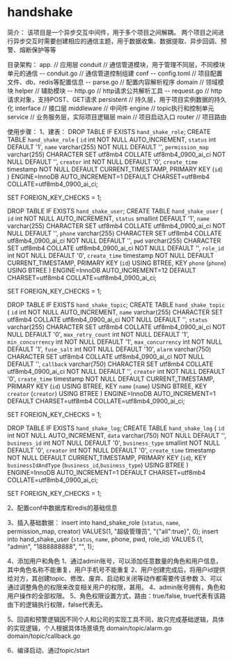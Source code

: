 # handshake
简介：
该项目是一个异步交互中间件，用于多个项目之间解耦。
两个项目之间进行异步交互时需要创建相应的通信主题，用于数据收集、数据提取、异步回调、预警、熔断保护等等

目录架构：
app.             // 应用层
conduit          // 通信管道模块，用于管理不同层，不同模块单元的通信
  -- conduit.go  // 通信管道控制组建 
conf
  -- config.toml  // 项目配置文件、db、redis等配置信息
  -- parse.go     // 配置内容解析程序
domain            // 领域模块
helper            // 辅助模块 
  -- http.go      // http请求公共解析工具
  -- request.go   // http请求对象，支持POST、GET请求
persistent        // 持久层，用于项目实例数据的持久化
interface         // 接口层
middleware        // 中间件
engine            // topic执行和控制单元
service           // 业务服务层，实际项目逻辑层
main              // 项目启动入口
router            // 项目路由

使用步骤：
1、建表：
DROP TABLE IF EXISTS `hand_shake_role`;
CREATE TABLE `hand_shake_role` (
`id` int NOT NULL AUTO_INCREMENT,
`status` int DEFAULT '1',
`name` varchar(255) NOT NULL DEFAULT '',
`permission_map` varchar(255) CHARACTER SET utf8mb4 COLLATE utf8mb4_0900_ai_ci NOT NULL DEFAULT '',
`creator` int NOT NULL DEFAULT '0',
`create_time` timestamp NOT NULL DEFAULT CURRENT_TIMESTAMP,
PRIMARY KEY (`id`)
) ENGINE=InnoDB AUTO_INCREMENT=1 DEFAULT CHARSET=utf8mb4 COLLATE=utf8mb4_0900_ai_ci;

SET FOREIGN_KEY_CHECKS = 1;


DROP TABLE IF EXISTS `hand_shake_user`;
CREATE TABLE `hand_shake_user` (
`id` int NOT NULL AUTO_INCREMENT,
`status` smallint DEFAULT '1',
`name` varchar(255) CHARACTER SET utf8mb4 COLLATE utf8mb4_0900_ai_ci NOT NULL DEFAULT '',
`phone` varchar(255) CHARACTER SET utf8mb4 COLLATE utf8mb4_0900_ai_ci NOT NULL DEFAULT '',
`pwd` varchar(255) CHARACTER SET utf8mb4 COLLATE utf8mb4_0900_ai_ci NOT NULL DEFAULT '',
`role_id` int NOT NULL DEFAULT '0',
`create_time` timestamp NOT NULL DEFAULT CURRENT_TIMESTAMP,
PRIMARY KEY (`id`) USING BTREE,
KEY `phone` (`phone`) USING BTREE
) ENGINE=InnoDB AUTO_INCREMENT=12 DEFAULT CHARSET=utf8mb4 COLLATE=utf8mb4_0900_ai_ci;

SET FOREIGN_KEY_CHECKS = 1;


DROP TABLE IF EXISTS `hand_shake_topic`;
CREATE TABLE `hand_shake_topic` (
`id` int NOT NULL AUTO_INCREMENT,
`name` varchar(255) CHARACTER SET utf8mb4 COLLATE utf8mb4_0900_ai_ci NOT NULL DEFAULT '',
`status` varchar(255) CHARACTER SET utf8mb4 COLLATE utf8mb4_0900_ai_ci NOT NULL DEFAULT '0',
`max_retry_count` int NOT NULL DEFAULT '1',
`min_concurrency` int NOT NULL DEFAULT '1',
`max_concurrency` int NOT NULL DEFAULT '1',
`fuse_salt` int NOT NULL DEFAULT '10',
`alarm` varchar(750) CHARACTER SET utf8mb4 COLLATE utf8mb4_0900_ai_ci NOT NULL DEFAULT '',
`callback` varchar(750) CHARACTER SET utf8mb4 COLLATE utf8mb4_0900_ai_ci NOT NULL DEFAULT '',
`creator` int NOT NULL DEFAULT '0',
`create_time` timestamp NOT NULL DEFAULT CURRENT_TIMESTAMP,
PRIMARY KEY (`id`) USING BTREE,
KEY `name` (`name`) USING BTREE,
KEY `creator` (`creator`) USING BTREE
) ENGINE=InnoDB AUTO_INCREMENT=1 DEFAULT CHARSET=utf8mb4 COLLATE=utf8mb4_0900_ai_ci;

SET FOREIGN_KEY_CHECKS = 1;


DROP TABLE IF EXISTS `hand_shake_log`;
CREATE TABLE `hand_shake_log` (
`id` int NOT NULL AUTO_INCREMENT,
`data` varchar(750) NOT NULL DEFAULT '',
`business_id` int NOT NULL DEFAULT '0',
`business_type` smallint NOT NULL DEFAULT '0',
`creator` int NOT NULL DEFAULT '0',
`create_time` timestamp NOT NULL DEFAULT CURRENT_TIMESTAMP,
PRIMARY KEY (`id`),
KEY `businessIdAndType` (`business_id`,`business_type`) USING BTREE
) ENGINE=InnoDB AUTO_INCREMENT=1 DEFAULT CHARSET=utf8mb4 COLLATE=utf8mb4_0900_ai_ci;

SET FOREIGN_KEY_CHECKS = 1;

2、配置conf中数据库和redis的基础信息

3、插入基础数据：
insert into hand_shake_role (`status`, `name`, permission_map, creator) VALUES(1, "超级管理员", "{\"all\":true}", 0);
insert into hand_shake_user (`status`, `name`, phone, pwd, role_id) VALUES (1, "admin", "1888888888", "", 1);

4、添加用户和角色
  1、通过admin账号，可以添加任意数量的角色和用户信息，其中角色名称不能重复，用户手机号不能重复
  2、用户创建完成后，将用户id提供给对方，其创建topic、修改、废弃、启动和关闭等动作都需要传该参数
  3、可以通过调整角色的权限来改变相关用户的权限，甚用。
  4、admin账号拥有，角色和用户操作的全部权限。
  5、角色权限设置方式，路由：true/false, true代表有该路由下的逻辑执行权限，false代表无。

5、回调和预警逻辑因不同个人和公司的实现工具不同，故只完成基础逻辑，具体的实现逻辑，个人根据具体场景填充
   domain/topic/alarm.go
   domain/topic/callback.go

6、编译启动、通过topic/start